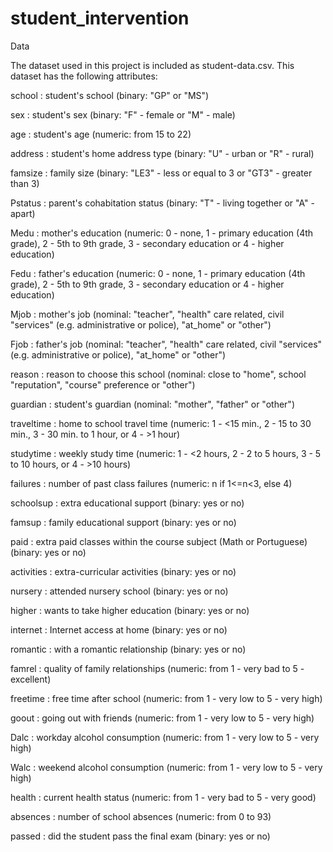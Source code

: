# student_intervention
Data

The dataset used in this project is included as student-data.csv. This dataset has the following attributes:

school : student's school (binary: "GP" or "MS")

sex : student's sex (binary: "F" - female or "M" - male)

age : student's age (numeric: from 15 to 22)

address : student's home address type (binary: "U" - urban or "R" - rural)

famsize : family size (binary: "LE3" - less or equal to 3 or "GT3" - greater than 3)

Pstatus : parent's cohabitation status (binary: "T" - living together or "A" - apart)

Medu : mother's education (numeric: 0 - none, 1 - primary education (4th grade), 2 - 5th to 9th grade, 3 - secondary education or 4 - 
higher education)

Fedu : father's education (numeric: 0 - none, 1 - primary education (4th grade), 2 - 5th to 9th grade, 3 - secondary education or 4 - 
higher education)

Mjob : mother's job (nominal: "teacher", "health" care related, civil "services" (e.g. administrative or police), "at_home" or "other")

Fjob : father's job (nominal: "teacher", "health" care related, civil "services" (e.g. administrative or police), "at_home" or "other")

reason : reason to choose this school (nominal: close to "home", school "reputation", "course" preference or "other")

guardian : student's guardian (nominal: "mother", "father" or "other")

traveltime : home to school travel time (numeric: 1 - <15 min., 2 - 15 to 30 min., 3 - 30 min. to 1 hour, or 4 - >1 hour)

studytime : weekly study time (numeric: 1 - <2 hours, 2 - 2 to 5 hours, 3 - 5 to 10 hours, or 4 - >10 hours)

failures : number of past class failures (numeric: n if 1<=n<3, else 4)

schoolsup : extra educational support (binary: yes or no)

famsup : family educational support (binary: yes or no)

paid : extra paid classes within the course subject (Math or Portuguese) (binary: yes or no)

activities : extra-curricular activities (binary: yes or no)

nursery : attended nursery school (binary: yes or no)

higher : wants to take higher education (binary: yes or no)

internet : Internet access at home (binary: yes or no)

romantic : with a romantic relationship (binary: yes or no)

famrel : quality of family relationships (numeric: from 1 - very bad to 5 - excellent)

freetime : free time after school (numeric: from 1 - very low to 5 - very high)

goout : going out with friends (numeric: from 1 - very low to 5 - very high)

Dalc : workday alcohol consumption (numeric: from 1 - very low to 5 - very high)

Walc : weekend alcohol consumption (numeric: from 1 - very low to 5 - very high)

health : current health status (numeric: from 1 - very bad to 5 - very good)

absences : number of school absences (numeric: from 0 to 93)

passed : did the student pass the final exam (binary: yes or no)